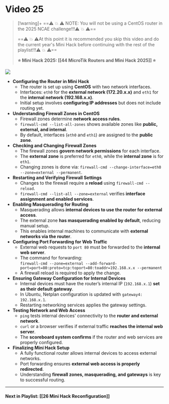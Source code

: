 # Video 25
> [!warning]+
> ==⚠️ 💥 ⚠️ NOTE: You will not be using a CentOS router in the 2025 NCAE challenge!!!⚠️ 💥 ⚠️==
> 
> ==⚠️ 💥 ⚠At this point it is recommended you skip this video and do the current year's Mini Hack before continuing with the rest of the playlist!!!⚠️ 💥 ⚠==
> 
> **⭐ Mini Hack 2025: [[44 MicroTik Routers and Mini Hack 2025]] ⭐**

![](https://www.youtube.com/watch?v=nm680gA5dXQ&list=PLqux0fXsj7x3WYm6ZWuJnGC1rXQZ1018M&index=25)

- **Configuring the Router in Mini Hack**
    - The router is set up using **CentOS** with two network interfaces.
    - Interfaces: `eth0` for the **external network (172.20.x.x)** and `eth1` for the **internal network (192.168.x.x)**.
    - Initial setup involves **configuring IP addresses** but does not include routing yet.
- **Understanding Firewall Zones in CentOS**
    - Firewall zones determine **network access rules**.
    - `firewall-cmd --list-all-zones` shows available zones like **public, external, and internal**.
    - By default, interfaces (`eth0` and `eth1`) are assigned to the **public zone**.
- **Checking and Changing Firewall Zones**
    - The firewall zones **govern network permissions** for each interface.
    - The **external zone** is preferred for `eth0`, while the **internal zone** is for `eth1`.
    - Changing zones is done via: `firewall-cmd --change-interface=eth0 --zone=external --permanent`.
- **Restarting and Verifying Firewall Settings**
    - Changes to the firewall require a **reload** using `firewall-cmd --reload`.
    - `firewall-cmd --list-all --zone=external` verifies **interface assignment and enabled services**.
- **Enabling Masquerading for Routing**
    - Masquerading allows **internal devices to use the router for external access**.
    - The external zone **has masquerading enabled by default**, reducing manual setup.
    - This enables internal machines to communicate with **external networks via the router**.
- **Configuring Port Forwarding for Web Traffic**
    - External web requests to `port 80` must be forwarded to the **internal web server**.
    - The command for forwarding:  
        `firewall-cmd --zone=external --add-forward-port=port=80:proto=tcp:toport=80:toaddr=192.168.x.x --permanent`
    - A firewall reload is required to apply the change.
- **Ensuring Gateway Configuration for Internal Devices**
    - Internal devices must have the router’s internal IP (`192.168.x.1`) **set as their default gateway**.
    - In Ubuntu, Netplan configuration is updated with `gateway4: 192.168.x.1`.
    - Restarting networking services applies the gateway settings.
- **Testing Network and Web Access**
    - `ping` tests internal devices' connectivity to the **router and external network**.
    - `curl` or a browser verifies if external traffic **reaches the internal web server**.
    - The **scoreboard system confirms** if the router and web services are properly configured.
- **Finalizing Mini Hack Setup**
    - A fully functional router allows internal devices to access external networks.
    - Port forwarding ensures **external web access is properly redirected**.
    - Understanding **firewall zones, masquerading, and gateways** is key to successful routing.


---
#### Next in Playlist: [[26 Mini Hack Reconfiguration]]